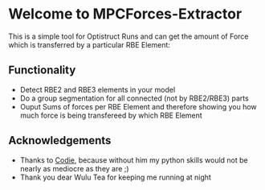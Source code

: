 # Welcome to MPCForces-Extractor

This is a simple tool for Optistruct Runs and can get the amount of Force which is transferred by a particular RBE Element:

## Functionality

* Detect RBE2 and RBE3 elements in your model
* Do a group segmentation for all connected (not by RBE2/RBE3) parts
* Ouput Sums of forces per RBE Element and therefore showing you how much force is being transfereed by which RBE Element

## Acknowledgements

* Thanks to [Codie](https://github.com/codie3611), because without him my python skills would not be nearly as mediocre as they are ;)
* Thank you dear Wulu Tea for keeping me running at night
